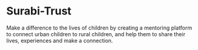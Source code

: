 # Surabi-Trust
Make a difference to the lives of children by creating a mentoring platform to connect urban children to rural children, and help them to share their lives, experiences and make a connection. 
